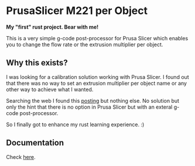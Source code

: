 # PrusaSlicer M221 per Object

**My "first" rust project. Bear with me!**

This is a very simple g-code post-processor for Prusa Slicer which enables you to change the flow rate or the extrusion multiplier per object.

## Why this exists?

I was looking for a calibration solution working with Prusa Slicer.
I found out that there was no way to set an extrusion multiplier per object name or any other way to achieve what I wanted.

Searching the web I found this [posting](https://forum.prusa3d.com/forum/prusaslicer/change-flow-rate-extrusion-multiplier-between-objects/) but nothing else.
No solution but only the hint that there is no option in Prusa Slicer but with an exteral g-code post-processor.

So I finally got to enhance my rust learning experience. :)

## Documentation

Check [here](docs/Documentation.md).
